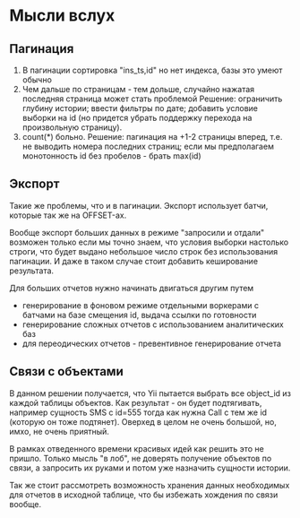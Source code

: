 # Мысли вслух

## Пагинация

1. В пагинации сортировка "ins_ts,id" но нет индекса, базы это умеют обычно
2. Чем дальше по страницам - тем дольше, случайно нажатая последняя страница может стать проблемой
   Решение: ограничить глубину истории; ввести фильтры по дате; добавить условие выборки на id
   (но придется убрать поддержку перехода на произвольную страницу).
3. count(*) больно. Решение: пагинация на +1-2 страницы вперед, т.е. не выводить номера последних страниц;
   если мы предполагаем монотонность id без пробелов - брать max(id)

## Экспорт

Такие же проблемы, что и в пагинации. Экспорт использует батчи, которые так же на OFFSET-ах.

Вообще экспорт больших данных в режиме "запросили и отдали" возможен только
если мы точно знаем, что условия выборки настолько строги, что будет выдано небольшое
число строк без использования пагинации. И даже в таком случае стоит добавить кеширование
результата.

Для больших отчетов нужно начинать двигаться другим путем
- генерирование в фоновом режиме отдельными воркерами с батчами на базе смещения id, выдача ссылки по готовности
- генерирование сложных отчетов с использованием аналитических баз
- для переодических отчетов - превентивное генерирование отчета

## Связи с объектами

В данном решении получается, что Yii пытается выбрать все object_id из каждой таблицы объектов.
Как результат - он будет подтягивать, например сущность SMS c id=555 тогда как нужна Call с тем же
id (которую он тоже подтянет). Оверхед в целом не очень большой, но, имхо, не очень приятный.

В рамках отведенного времени красивых идей как решить это не пришло. Только мысль "в лоб", не
доверять получение объектов по связи, а запросить их руками и потом уже назначить сущности истории.

Так же стоит рассмотреть возможность хранения данных необходимых для отчетов в исходной таблице,
что бы избежать хождения по связи вообще.

